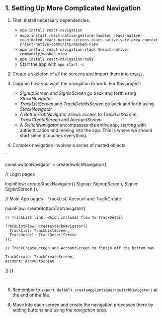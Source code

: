 ## 1. Setting Up More Complicated Navigation

1) First, install necessary dependencies.
    - `npm install react-navigation`
    - `expo install react-native-gesture-handler react-native-reanimated react-native-screens react-native-safe-area-context @react-native-community/masked-view`
    - `npm install react-navigation-stack @react-native-community/masked-view`
    - `npm install react-navigation-tabs`
    - Start the app with `npm start -c`

2) Create a skeleton of all the screens and import them into *app.js*.

3) Diagram how you want the navigation to work. For this project: 
    - *SignupScreen* and *SigninScreen* go back and forth using *StackNavigator*
    - *TrackListScreen* and *TrackDetailsScreen* go back and forth using *StackNavigator*
    - A *BottomTabNavigator* allows access to *TrackListScreen*, *TrackCreateScreen* and *AccountScreen*
    - A *SwitchNavigator* encompasses the entire app, starting with authentication and moving into the app. This is where we should start since it touches everything.

4) Complex navigation involves a series of nested objects.

`

const switchNavigator = createSwitchNavigator({

  // Login pages

  loginFlow: createStackNavigator({
    Signup: SignupScreen,
    Signin: SigninScreen
  }),

  // Main App pages - TrackList, Account and TrackCreate

  mainFlow: createBottomTabNavigator({

    // TrackList link, which includes flow to TrackDetail

    TrackListFlow: createStackNavigator({
      TrackList: TrackListScreen,
      TrackDetail: TrackDetailScreen
    }),

    // TrackCreateScreen and AccountScreen to finish off the bottom nav
    
    TrackCreate: TrackCreateScreen,
    Account: AccountScreen
  })
})

`

5) Remember to `export default createAppContainer(switchNavigator)` at the end of the file.

6) Move into each screen and create the navigation processes there by adding buttons and using the *navigation* prop.
